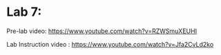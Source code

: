 ﻿# Lab 7:

Pre-lab video: https://www.youtube.com/watch?v=RZWSmuXEUHI

Lab Instruction video : https://www.youtube.com/watch?v=Jfa2CvLd2ko
